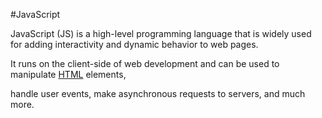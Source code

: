 #JavaScript

JavaScript (JS) is a high-level programming language that is widely used for adding interactivity and dynamic behavior to web pages. 

It runs on the client-side of web development and can be used to manipulate [HTML](/wiki/HTML) elements,



handle user events, make asynchronous requests to servers, and much more.